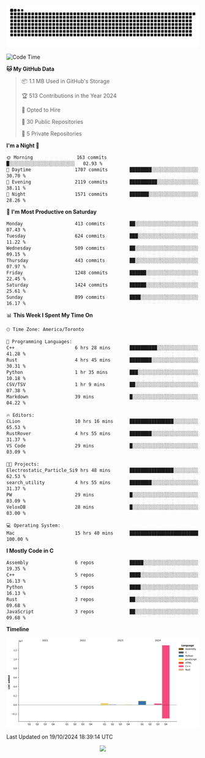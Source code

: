 <picture>
  <source media="(prefers-color-scheme: dark)" srcset="https://raw.githubusercontent.com/kkli08/kkli08/output/github-contribution-grid-snake-dark.svg">
  <source media="(prefers-color-scheme: light)" srcset="https://raw.githubusercontent.com/kkli08/kkli08/output/github-contribution-grid-snake.svg">
  <img alt="github contribution grid snake animation" src="https://raw.githubusercontent.com/kkli08/kkli08/output/github-contribution-grid-snake.svg">
</picture>


<!--START_SECTION:waka-->
![Code Time](http://img.shields.io/badge/Code%20Time-32%20hrs%2020%20mins-blue)

**🐱 My GitHub Data** 

> 📦 1.1 MB Used in GitHub's Storage 
 > 
> 🏆 513 Contributions in the Year 2024
 > 
> 💼 Opted to Hire
 > 
> 📜 30 Public Repositories 
 > 
> 🔑 5 Private Repositories 
 > 
**I'm a Night 🦉** 

```text
🌞 Morning                163 commits         █░░░░░░░░░░░░░░░░░░░░░░░░   02.93 % 
🌆 Daytime                1707 commits        ████████░░░░░░░░░░░░░░░░░   30.70 % 
🌃 Evening                2119 commits        ██████████░░░░░░░░░░░░░░░   38.11 % 
🌙 Night                  1571 commits        ███████░░░░░░░░░░░░░░░░░░   28.26 % 
```
📅 **I'm Most Productive on Saturday** 

```text
Monday                   413 commits         ██░░░░░░░░░░░░░░░░░░░░░░░   07.43 % 
Tuesday                  624 commits         ███░░░░░░░░░░░░░░░░░░░░░░   11.22 % 
Wednesday                509 commits         ██░░░░░░░░░░░░░░░░░░░░░░░   09.15 % 
Thursday                 443 commits         ██░░░░░░░░░░░░░░░░░░░░░░░   07.97 % 
Friday                   1248 commits        ██████░░░░░░░░░░░░░░░░░░░   22.45 % 
Saturday                 1424 commits        ██████░░░░░░░░░░░░░░░░░░░   25.61 % 
Sunday                   899 commits         ████░░░░░░░░░░░░░░░░░░░░░   16.17 % 
```


📊 **This Week I Spent My Time On** 

```text
🕑︎ Time Zone: America/Toronto

💬 Programming Languages: 
C++                      6 hrs 28 mins       ██████████░░░░░░░░░░░░░░░   41.28 % 
Rust                     4 hrs 45 mins       ████████░░░░░░░░░░░░░░░░░   30.31 % 
Python                   1 hr 35 mins        ███░░░░░░░░░░░░░░░░░░░░░░   10.18 % 
CSV/TSV                  1 hr 9 mins         ██░░░░░░░░░░░░░░░░░░░░░░░   07.38 % 
Markdown                 39 mins             █░░░░░░░░░░░░░░░░░░░░░░░░   04.22 % 

🔥 Editors: 
CLion                    10 hrs 16 mins      ████████████████░░░░░░░░░   65.53 % 
RustRover                4 hrs 55 mins       ████████░░░░░░░░░░░░░░░░░   31.37 % 
VS Code                  29 mins             █░░░░░░░░░░░░░░░░░░░░░░░░   03.09 % 

🐱‍💻 Projects: 
Electrostatic_Particle_Si9 hrs 48 mins       ████████████████░░░░░░░░░   62.53 % 
search_utility           4 hrs 55 mins       ████████░░░░░░░░░░░░░░░░░   31.37 % 
PW                       29 mins             █░░░░░░░░░░░░░░░░░░░░░░░░   03.09 % 
VeloxDB                  28 mins             █░░░░░░░░░░░░░░░░░░░░░░░░   03.00 % 

💻 Operating System: 
Mac                      15 hrs 40 mins      █████████████████████████   100.00 % 
```

**I Mostly Code in C** 

```text
Assembly                 6 repos             █████░░░░░░░░░░░░░░░░░░░░   19.35 % 
C++                      5 repos             ████░░░░░░░░░░░░░░░░░░░░░   16.13 % 
Python                   5 repos             ████░░░░░░░░░░░░░░░░░░░░░   16.13 % 
Rust                     3 repos             ██░░░░░░░░░░░░░░░░░░░░░░░   09.68 % 
JavaScript               3 repos             ██░░░░░░░░░░░░░░░░░░░░░░░   09.68 % 
```



**Timeline**

![Lines of Code chart](https://raw.githubusercontent.com/kkli08/kkli08/main/assets/bar_graph.png)


 Last Updated on 19/10/2024 18:39:14 UTC
<!--END_SECTION:waka-->


<div align="center">
    <img  src="https://github-readme-streak-stats.herokuapp.com/?user=kkli08&theme=cobalt" />
</div>

<br/>
<br/>
<br/>

